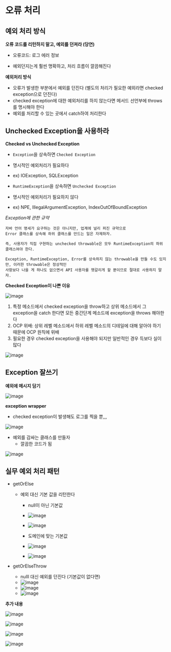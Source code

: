 # 오류 처리



## 예외 처리 방식

**오류 코드를 리턴하지 말고, 예외를 던져라 (당연)**

- 오류코드: 로그 에러 정보

- 예외던지는게 훨씬 명확하고, 처리 흐름이 깔끔해진다



**예외처리 방식**

- 오류가 발생한 부분에서 예외를 던진다 (별도의 처리가 필요한 예외라면 checked exception으로 던진다)
- checked exception에 대한 예외처리를 하지 않는다면 메서드 선언부에 throws를 명시해야 한다
- 예외를 처리할 수 있는 곳에서 catch하여 처리한다



## Unchecked Exception을 사용하라

**Checked vs Unchecked Exception**

- `Exception`을 상속하면 `Checked Exception` 
- 명시적인 예외처리가 필요하다
- ex) IOException, SQLException



- `RuntimeException`을 상속하면 `Unchecked Exception`
- 명시적인 예외처리가 필요하지 않다
- ex) NPE, IllegalArgumentException, IndexOutOfBoundException



*<Effective Java>  Exception에 관한 규약*

```
자바 언어 명세가 요구하는 것은 아니지만, 업계에 널리 퍼진 규약으로
Error 클래스를 상속해 하위 클래스를 만드는 일은 자제하자.

즉, 사용자가 직접 구현하는 unchecked throwable은 모두 RuntimeException의 하위 클래스여야 한다.

Exception, RuntimeException, Error를 상속하지 않는 throwable을 만들 수도 있지만, 이러한 throwable은 정상적인
사항보다 나을 게 하나도 없으면서 API 사용자를 헷갈리게 할 뿐이므로 절대로 사용하지 말자.
```



**Checked Exception이 나쁜 이유**

![image](https://user-images.githubusercontent.com/47052106/163568950-93e1aa25-2482-438c-94c2-a2659404497b.png)

1. 특정 메소드에서 checked exception을 throw하고 상위 메소드에서 그 exception을 catch 한다면 모든 중간단계 메소드에 exception을 throws 해야한다
2. OCP 위배: 상위 레벨 메소드에서 하위 레벨 메소드의 디테일에 대해 알아야 하기 때문에 OCP 원칙에 위배
3. 필요한 경우 checked exception을 사용해야 되지만 일반적인 경우 득보다 실이 많다



 ![image](https://user-images.githubusercontent.com/47052106/163569515-e720f8c1-1d7d-41af-a0d3-aeb1fb74bf26.png)



## Exception 잘쓰기

**예외에 메시지 담기**

![image](https://user-images.githubusercontent.com/47052106/163569631-577b926b-3729-4876-bfdf-67c064a10d58.png)



**exception wrapper**

- checked exception이 발생해도 로그를 찍을 뿐,,,

![image](https://user-images.githubusercontent.com/47052106/163569671-5875998c-4d4c-4232-a531-9f5c364feb65.png)

- 예외를 감싸는 클래스를 만들자
  - 깔끔한 코드가 됨

![image](https://user-images.githubusercontent.com/47052106/163569739-275f15a7-1ab9-421c-8e78-1df9d6fb871c.png)



## 실무 예외 처리 패턴

- getOrElse

  - 예외 대신 기본 값을 리턴한다

    - null이 아닌 기본값

    - ![image](https://user-images.githubusercontent.com/47052106/163569980-a8a3f247-a12f-4b6a-90de-8a038f8ccb3c.png)

    - ![image](https://user-images.githubusercontent.com/47052106/163570061-537ebfa3-7c29-487d-993f-4357e193c7e8.png)

    - 도메인에 맞는 기본값

    - ![image](https://user-images.githubusercontent.com/47052106/163570179-64db80cd-ad7b-4f11-a290-db631aefb5e9.png)

    - ![image](https://user-images.githubusercontent.com/47052106/163570298-ce196d10-8bcd-416c-9d41-db69e7c6cb15.png)

      

- getOrElseThrow
  - nulll 대신 예외를 던진다 (기본값이 없다면)
  - ![image](https://user-images.githubusercontent.com/47052106/163570507-83649e0a-5711-4198-bce2-24039c4d9cc1.png)
  - ![image](https://user-images.githubusercontent.com/47052106/163570597-0f52dfdf-6420-4c4a-8c5e-885db1b3a64f.png)
  - ![image](https://user-images.githubusercontent.com/47052106/163570688-1a0b665d-8112-4191-9e48-c41cafbcdba7.png)



**추가 내용**

![image](https://user-images.githubusercontent.com/47052106/163570824-66ec236c-1139-4d3d-ae63-a20472da2837.png)



![image](https://user-images.githubusercontent.com/47052106/163570884-8cd2d240-0b7b-4dfa-82b4-50e13a2de476.png)

![image](https://user-images.githubusercontent.com/47052106/163570943-9ea33cd4-3536-4e01-9414-8ca51b2f18a8.png)



![image](https://user-images.githubusercontent.com/47052106/163570987-7173ddf2-e1f3-4465-9d03-4d6816dadf10.png)



